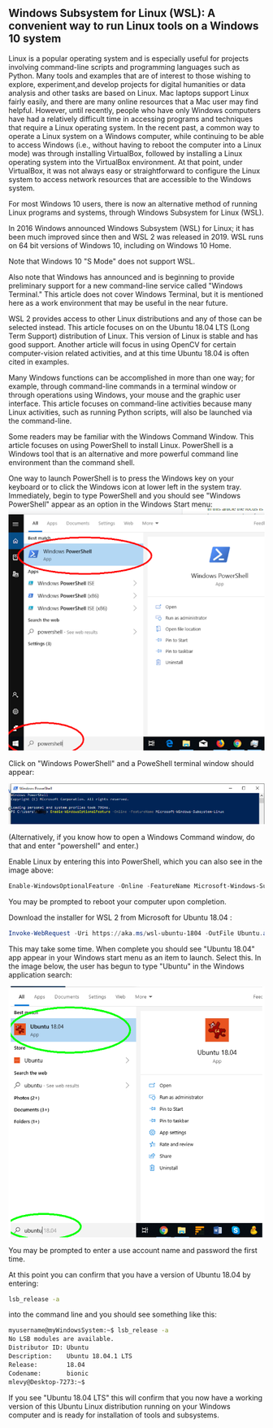 ## Windows Subsystem for Linux (WSL): A convenient way to run Linux tools on a Windows 10 system

Linux is a popular operating system and is especially useful for projects involving command-line scripts and programming languages such as Python. Many tools and examples that are of interest to those wishing to explore, experiment,and develop projects for digital humanities or data analysis and other tasks are based on Linux. Mac laptops support Linux fairly easily, and there are many online resources that a Mac user may find helpful. However, until recently, people who have only Windows computers have had a relatively difficult time in accessing programs and techniques that require a Linux operating system. In the recent past, a common way to operate a Linux system on a Windows computer, while continuing to be able to access Windows (i.e., without having to reboot the computer into a Linux mode) was through installing VirtualBox, followed by installing a Linux operating system into the VirtualBox environment. At that point, under VirtualBox, it was not always easy or straightforward to configure the Linux system to access network resources that are accessible to the Windows system.

For most Windows 10 users, there is now an alternative method of running Linux programs and systems, through Windows Subsystem for Linux (WSL).

In 2016 Windows announced Windows Subsystem (WSL) for Linux; it has been much improved since then and WSL 2 was released in 2019. WSL runs on 64 bit versions of Windows 10, including on Windows 10 Home.

Note that Windows 10 "S Mode" does not support WSL.

Also note that Windows has announced and is beginning to provide preliminary support for a new command-line service called "Windows Terminal." This article does not cover Windows Terminal, but it is mentioned here as a work environment that may be useful in the near future.

WSL 2 provides access to other Linux distributions and any of those can be selected instead. This article focuses on on the Ubuntu 18.04 LTS (Long Term Support) distribution of Linux. This version of Linux is stable and has good support. Another article will focus in using OpenCV for certain computer-vision related activities, and at this time Ubuntu 18.04 is often cited in examples.

Many Windows functions can be accomplished in more than one way; for example, through command-line commands in a terminal window or through operations using Windows, your mouse and the graphic user interface. This article focuses on command-line activities because many Linux activities, such as running Python scripts, will also be launched via the command-line.

Some readers may be familiar with the Windows Command Window. This article focuses on using PowerShell to install Linux. PowerShell is a Windows tool that is an alternative and more powerful command line environment than the command shell.

One way to launch PowerShell is to press the Windows key on your keyboard or to click the Windows icon at lower left in the system tray. Immediately, begin to type PowerShell and you should see "Windows PowerShell" appear as an option in the Windows Start menu:
  ![alt text](https://github.com/michaelrlevy/installing_linux_on_windows/blob/master/Launching%20Windows%20Powershell.png "Launching Windows PowerShell")
  
Click on "Windows PowerShell" and a PoweShell terminal window should appear:

  ![alt text](https://github.com/michaelrlevy/installing_linux_on_windows/blob/master/Windows%20PowerShell%20Terminal.png "Windows PowerShell terminal")
  
(Alternatively, if you know how to open a Windows Command window, do that and enter "powershell" and enter.)

Enable Linux by entering this into PowerShell, which you can also see in the image above:

```PowerShell
Enable-WindowsOptionalFeature -Online -FeatureName Microsoft-Windows-Subsystem-Linux
```

You may be prompted to reboot your computer upon completion.

Download the installer for WSL 2 from Microsoft for Ubuntu 18.04 :

```PowerShell
Invoke-WebRequest -Uri https://aka.ms/wsl-ubuntu-1804 -OutFile Ubuntu.appx -UseBasicParsing
```

This may take some time. When complete you should see "Ubuntu 18.04" app appear in your Windows start menu as an item to launch. Select this. In the image below, the user has begun to type "Ubuntu" in the Windows application search:

  ![alt text](https://github.com/michaelrlevy/installing_linux_on_windows/blob/master/Launch%20Ubuntu.png "Launch Ubuntu 18.04 with WSL")


You may be prompted to enter a use account name and password the first time.

At this point you can confirm that you have a version of Ubuntu 18.04 by entering:

```bash
lsb_release -a
```
into the command line and you should see something like this:
```bash
myusername@myWindowsSystem:~$ lsb_release -a
No LSB modules are available.
Distributor ID: Ubuntu
Description:    Ubuntu 18.04.1 LTS
Release:        18.04
Codename:       bionic
mlevy@Desktop-7273:~$
```

If you see "Ubuntu 18.04 LTS" this will confirm that you now have a working version of this Ubuntu Linux distribution running on your Windows computer and is ready for installation of tools and subsystems.
